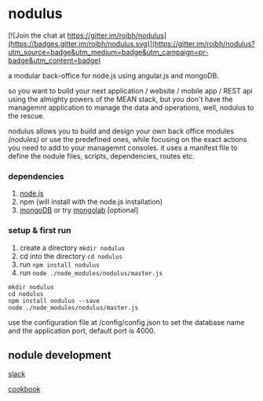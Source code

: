 # nodulus 

[![Join the chat at https://gitter.im/roibh/nodulus](https://badges.gitter.im/roibh/nodulus.svg)](https://gitter.im/roibh/nodulus?utm_source=badge&utm_medium=badge&utm_campaign=pr-badge&utm_content=badge)

a modular back-office for node.js using angular.js and mongoDB.

so you want to build your next application / website / mobile app / REST api using the almighty powers of the MEAN stack, but you don't have the managemnt application to manage the data and operations, well,  nodulus to the rescue.

nodulus allows you to build and design your own back office modules *(nodules)* or use the predefined ones, while focusing on the exact actions you need to add to your managemnt consoles.
it uses a manifest file to define the nodule files, scripts, dependencies, routes etc.

### dependencies

1. [node.js](https://nodejs.org/en/)
2. npm (will install with the node.js installation)
3. [mongoDB](https://www.mongodb.org/) or try  [mongolab](https://mongolab.com/) [optional]

### setup & first run
1. create a directory `mkdir nodulus`
2. cd into the directory `cd nodulus`
3. run `npm install nodulus`
4. run `node ./node_modules/nodulus/master.js`


```
mkdir nodulus
cd nodulus
npm install nodulus --save
node ./node_modules/nodulus/master.js
```

use the configuration file at /config/config.json to set the database name and the application port, default port is 4000.


## nodule development


[slack](https://nodulus.slack.com/messages/general/)


[cookbook](https://roibh.gitbooks.io/nodulus)

